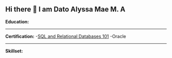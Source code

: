 ## Hi there 👋 I am Dato Alyssa Mae M. A

**Education:** 


--- 
**Certification:** 
-[SQL and Relational Databases 101](https://courses.cognitiveclass.ai/certificates/a12352b147604f28bf742df4578a3a0e)
-Oracle

---
**Skillset:** 


<!--
**Alyssa-Dato/Alyssa-Dato** is a ✨ _special_ ✨ repository because its `README.md` (this file) appears on your GitHub profile.

Here are some ideas to get you started:

- 🔭 I’m currently working on ...
- 🌱 I’m currently learning ...
- 👯 I’m looking to collaborate on ...
- 🤔 I’m looking for help with ...
- 💬 Ask me about ...
- 📫 How to reach me: ...
- 😄 Pronouns: ...
- ⚡ Fun fact: ...
-->
